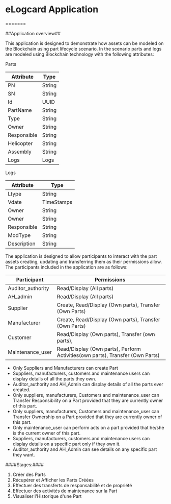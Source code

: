 # eLogcard Application 
=======

##Application overview##

This application is designed to demonstrate how assets can be modeled on the Blockchain using part lifecycle scenario. 
In the scenario parts and logs  are modeled using Blockchain technology with the following attributes:


Parts 

| Attribute       | Type                   |
| --------------- | ---------------------- |
| PN           	  | String  			   |
| SN              | String                 |
| Id              | UUID                   |
| PartName        | String                 |
| Type            | String                 |
| Owner           | String                 |
| Responsible     | String                 |
| Helicopter      | String                 |
| Assembly        | String                 |
| Logs 			  | Logs                   |

Logs 

| Attribute       | Type                   |
| --------------- | ---------------------- |
| Ltype           | String  			   |
| Vdate           | TimeStamps             |
| Owner           | String                 |
| Owner        	  | String                 |
| Responsible     | String                 |
| ModType         | String                 |
| Description     | String                 |


The application is designed to allow participants to interact with the part assets creating, 
updating and transferring them as their permissions allow. The participants included in the application are as follows:

| Participant       | Permissions                                                                  |
| ------------------| -----------------------------------------------------------------------------|
| Auditor_authority | Read/Display (All parts)                                				       |
| AH_admin		    | Read/Display (All parts)                                           		   |
| Supplier   	 	| Create, Read/Display (Own parts), Transfer (Own Parts)					   |
| Manufacturer   	| Create, Read/Display (Own parts), Transfer (Own Parts)        		       |
| Customer		    | Read/Display (Own parts),  Transfer (own parts),               		       |
| Maintenance_user 	| Read/Display (Own parts), Perform Activities(own parts), Transfer (Own Parts)|


- Only Suppliers and Manufacturers can create Part 
- Suppliers, manufacturers, customers and maintenance users can display details of all the parts they own.
- Auditor_authority and AH_Admin can display details of all the parts ever created.
- Only suppliers, manufacturers, Customers and maintenance_user can Transfer Responsibility on a Part provided that they are currently owner of this part.
- Only suppliers, manufacturers, Customers and maintenance_user can Transfer Ownership on a Part provided that they are currently owner of this part.
- Only maintenance_user can perform acts on a part provided that he/she is the current owner of this part.
- Suppliers, manufacturers, customers and maintenance users can  display details on a specific part only if they own it.
- Auditor_authority and AH_Admin can see details on any specific part they want.


####Stages:####

1) Créer des Parts
2) Récupérer et Afficher les Parts Créées 
3) Effectuer des transferts de responsabilité et de propriété
4) Effectuer des activités de maintenance sur la Part 
5) Visualiser l'Historique d'une Part 








